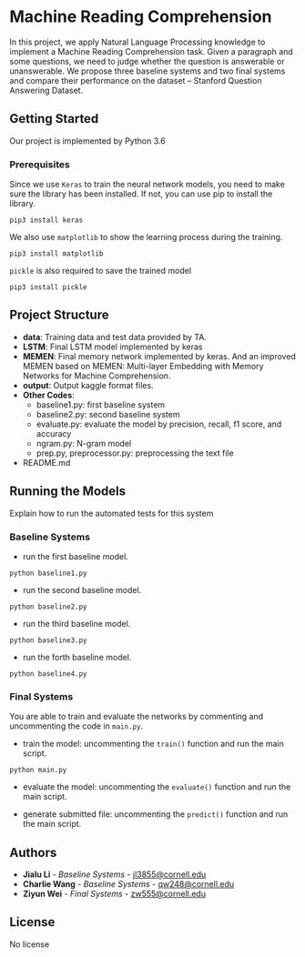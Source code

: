 # Machine Reading Comprehension

In this project, we apply Natural Language Processing knowledge to implement a Machine Reading Comprehension task. Given a paragraph and some questions, we need to judge whether the question is answerable or unanswerable. We propose three baseline systems and two final systems and compare their performance
on the dataset – Stanford Question Answering Dataset.
## Getting Started

Our project is implemented by Python 3.6

### Prerequisites

Since we use `Keras` to train the neural network models, you need to make sure the library has been installed.
If not, you can use pip to install the library.
```
pip3 install keras
```
We also use `matplotlib` to show the learning process during the training. 
```
pip3 install matplotlib
```
`pickle` is also required to save the trained model
```
pip3 install pickle
```

## Project Structure

- **data**: Training data and test data provided by TA.
- **LSTM**: Final LSTM model implemented by keras
- **MEMEN**: Final memory network implemented by keras. And an improved MEMEN based on  MEMEN: Multi-layer Embedding with Memory Networks for Machine Comprehension.  
- **output**: Output kaggle format files.
- **Other Codes**:
    - baseline1.py: first baseline system
    - baseline2.py: second baseline system
    - evaluate.py: evaluate the model by precision, recall, f1 score, and accuracy
    - ngram.py: N-gram model
    - prep.py, preprocessor.py: preprocessing the text file
- README.md

## Running the Models

Explain how to run the automated tests for this system

### Baseline Systems

- run the first baseline model.
```
python baseline1.py
```
- run the second baseline model.
```
python baseline2.py
```
- run the third baseline model.
```
python baseline3.py
```
- run the forth baseline model.
```
python baseline4.py
```
### Final Systems
You are able to train and evaluate the networks by commenting and uncommenting the code in `main.py`.

- train the model: uncommenting the `train()` function and run the main script.
```
python main.py
```
- evaluate the model: uncommenting the `evaluate()` function and run the main script.

- generate submitted file: uncommenting the `predict()` function and run the main script.


## Authors

* **Jialu Li** - *Baseline Systems* - jl3855@cornell.edu
* **Charlie Wang** - *Baseline Systems* - qw248@cornell.edu
* **Ziyun Wei** - *Final Systems* - zw555@cornell.edu


## License

No license

